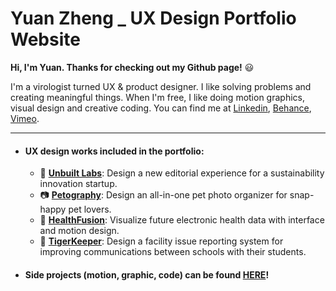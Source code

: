 # Yuan Zheng _ UX Design Portfolio Website


**Hi, I'm Yuan. Thanks for checking out my Github page!** :smiley:

I'm a virologist turned UX & product designer. I like solving problems and creating meaningful things. When I'm free, I like doing motion graphics, visual design and creative coding. You can find me at [Linkedin](https://www.linkedin.com/in/yuanzdesign/), [Behance](https://www.behance.net/yuanzdesign), [Vimeo](https://vimeo.com/yuanzdesign).

---
* #### UX design works included in the portfolio:
  * :seedling: **[Unbuilt Labs]( http://www.yzcanvas.com/UnbuiltLabs.html)**: Design a new editorial experience for a sustainability innovation startup.
  * :camera: **[Petography](http://www.yzcanvas.com/Petography.html)**: Design an all-in-one pet photo organizer for snap-happy pet lovers. 
  * :hospital: **[HealthFusion](http://www.yzcanvas.com/HealthFusion.html)**: Visualize future electronic health data with interface and motion design.
  * :hammer: **[TigerKeeper](http://www.yzcanvas.com/FMS.html)**: Design a facility issue reporting system for improving communications between schools with their students.

* #### Side projects (motion, graphic, code) can be found [HERE](http://www.yzcanvas.com/index.html#bsidePage)!



